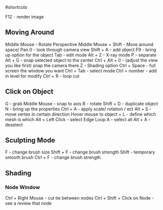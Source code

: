  #shortcuts 
 
 F12 - render image 
## Moving Around
 Middle Mouse - Rotate Perspective
 Middle Mouse + Shift - Move around space/ Pan
 0 - look through camera view
 Shift + A - add object 
 F9 - bring up option for the object
 Tab - edit mode
 Alt + Z - X-ray mode
 P - separate
 Alt + G - snap selected object to the center 
 Ctrl + Alt + 0 - (adjust the view you like first) snap the camera there
 Z - Shading option
 Ctrl + Space - full screen the window you want
 Ctrl + Tab - select mode
 Ctrl + number - add in  level for modify
 Ctrl + R - loop cut
## Click on Object

 G - grab 
 Middle Mouse - snap to axis
 R - rotate
 Shift + D - duplicate object
 N - bring up the properties
 Ctrl + A - apply scale/ rotation / ect
 Alt + S - move vertex in certain direction
 Hover mouse to object + L - define which mesh is which
 Alt + Left Click - select Edge Loop
 A - select all 
 Alt + A - deselect

## Sculpting Mode
F - change brush size
Shift + F - change brush strength
Shift - temporary smooth brush
Ctrl + F - change brush strength
## Shading
### Node Window
Ctrl + Right Mouse - cut tie between nodes
Ctrl + Shift + Click on Node - see a review that node



